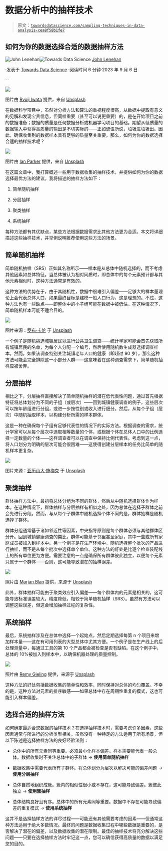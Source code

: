 # 数据分析中的抽样技术

> 原文：[`towardsdatascience.com/sampling-techniques-in-data-analysis-cea8f58b1fe7`](https://towardsdatascience.com/sampling-techniques-in-data-analysis-cea8f58b1fe7)

## 如何为你的数据选择合适的数据抽样方法

[](https://medium.com/@john_lenehan?source=post_page-----cea8f58b1fe7--------------------------------)![John Lenehan](https://medium.com/@john_lenehan?source=post_page-----cea8f58b1fe7--------------------------------)[](https://towardsdatascience.com/?source=post_page-----cea8f58b1fe7--------------------------------)![Towards Data Science](https://towardsdatascience.com/?source=post_page-----cea8f58b1fe7--------------------------------) [John Lenehan](https://medium.com/@john_lenehan?source=post_page-----cea8f58b1fe7--------------------------------)

·发表于 [Towards Data Science](https://towardsdatascience.com/?source=post_page-----cea8f58b1fe7--------------------------------) ·阅读时间 6 分钟·2023 年 9 月 6 日

--

![](img/811dd1f1c983cbc25248680f36c27c4c.png)

图片由 [Ryoji Iwata](https://unsplash.com/@ryoji__iwata?utm_source=medium&utm_medium=referral) 提供，来自 [Unsplash](https://unsplash.com/?utm_source=medium&utm_medium=referral)

在数据科学项目中，虽然对分析方法和算法的重视程度很高，从数据中提取有意义的见解和发现宝贵信息，但同样重要（甚至可以说更重要）的，是在开始项目之前的数据准备；数据的质量是任何数据分析或机器学习项目的基础。期望从低质量的数据输入中获得高质量的输出是不切实际的——正如谚语所说，垃圾进垃圾出。因此，确保收集到的数据样本具有足够的质量至关重要。那么，如何为你的数据选择合适的抽样技术呢？

![](img/76a29f22283eb29e95128206f9e849b5.png)

图片由 [Ian Parker](https://unsplash.com/@evanescentlight?utm_source=medium&utm_medium=referral) 提供，来自 [Unsplash](https://unsplash.com/?utm_source=medium&utm_medium=referral)

在这篇文章中，我打算概述一些用于数据收集的抽样技术，并提供如何为你的数据选择最优方法的建议。我将描述的抽样方法如下：

1.  简单随机抽样

1.  分层抽样

1.  聚类抽样

1.  系统抽样

每种方法都有其优缺点，某些方法根据数据需求比其他方法更为合适。本文将详细描述这些抽样技术，并举例说明推荐使用这些方法的场景。

## 简单随机抽样

简单随机抽样（SRS）正如其名称所示——样本是从总体中随机选择的，而不考虑其他因素如总体特征。当总体被认为相对同质时，即总体中的每个元素预计都与其他元素相似时，这种方法通常是有效的。

这种方法的优势在于，由于其随机性，数据中很难引入偏差——足够大的样本量理论上会代表总体人口，如果最终目标是建模一般人口行为，这是理想的。不过，这种方法也有一些缺点——即整体中的小子组可能在数据中被低估。在这种情况下，简单随机样本可能不适合目的。

![](img/6da325ec8672447b75a1fb6d36aedf06.png)

图片来源：[罗布·卡伦](https://unsplash.com/@curranrob?utm_source=medium&utm_medium=referral) 于 [Unsplash](https://unsplash.com/?utm_source=medium&utm_medium=referral)

一个例子是随机挑选城镇居民以进行公共卫生调查——统计学家可能会首先获取所有城镇居民的名单，为每个人分配一个编号，然后使用随机数生成器选择调查样本。然而，如果该调查特别关注城镇老年人口的健康（即超过 90 岁），那么这种方法可能会完全排除这一小部分人群——这意味着在这种调查需求下，简单随机抽样应被舍弃。

## 分层抽样

相比之下，分层抽样直接解决了简单随机抽样的潜在低代表性问题，通过首先根据特征将总体划分为不同的子组（或层次）——回到城镇健康调查的例子，这些层次可以按年龄组进行分组，或进一步按性别或收入进行细分。然后，从每个子组（层次）中随机抽取样本，以构建分析所需的样本群体。

这是一种在确保每个子组有足够代表性的情况下的实际方法。根据调查的需求，统计学家可以从每个层次中选取相等数量的个体，或根据个体在总体人口中的比例选择一定数量的个体——这样调查者可以在调查中保持比例代表性。考虑到这一点，将人口划分为明确的层次可能会很困难——这使得创建分层样本的任务比简单的随机样本更复杂。

![](img/1bb0c972e1fc84c1c5843c78c339bbea.png)

图片来源：[亚历山大·施梅克](https://unsplash.com/@alschim?utm_source=medium&utm_medium=referral) 于 [Unsplash](https://unsplash.com/?utm_source=medium&utm_medium=referral)

## **聚类抽样**

群体抽样方法中，最初将总体分组为不同的群体，然后从中随机选择群体作为样本。在这种情况下，群体抽样与分层抽样有相似之处，因为总体在选择子群体之前会先进行分段。然而，与从每个子群体中随机选择个体不同的是，群体抽样是随机选择子群体。

群体分组通常基于诸如邻近性等因素，中央指导原则是每个群体必须与其他群体区分开。回到城镇健康调查的类比，群体可能基于邻里甚至家庭，其中一些或所有家庭成员被加入到样本中。另一个例子是在生产环境中，随机选择整个批次的产品进行抽样，而不是从每个批次中选择单个单位。这种方法的好处是比逐个检查装配线上的所有单位更为方便。需要注意的一点是确保所有群体彼此独立，以便每个元素只属于一个群体——否则，这可能导致潜在的抽样误差。

![](img/ce56c5d45a5fbf07e2c0ea605323f3d1.png)

照片由 [Marjan Blan](https://unsplash.com/@marjan_blan?utm_source=medium&utm_medium=referral) 提供，来源于 [Unsplash](https://unsplash.com/?utm_source=medium&utm_medium=referral)

此外，群体抽样可能由于聚类效应引入偏差——每个群体内的元素是相关的，这可能导致标准误差较大，精度降低，相较于简单随机抽样（SRS）。虽然有方法可以调整这些误差，但这会增加抽样过程的复杂性。

## **系统抽样**

最后，系统抽样涉及在总体中选择一个起始点，然后定期选择每第 n 个项目来增加样本量——这在有可用列表的大型总体中尤其方便。一个例子是在生产线上的后处理测量中，每通过工具的第 10 个产品都会被检查是否有缺陷。在这个例子中，总体的 10%被加入到样本中，以确保机器处理的质量控制。

![](img/b64f1a671fc31c31cf38237572c1d0ee.png)

照片由 [Remy Gieling](https://unsplash.com/@gieling?utm_source=medium&utm_medium=referral) 提供，来源于 [Unsplash](https://unsplash.com/?utm_source=medium&utm_medium=referral)

这种方法的好处包括数据收集的简单性和效率，同时保持对总体的均匀覆盖。不幸的是，这种方法对元素的排序敏感——如果总体中存在周期性重复的模式，这也可能引入样本偏差。

## 选择合适的抽样方法

如何确定最适合您数据的抽样技术？在选择抽样技术时，需要考虑许多因素，这些因素通常与所进行的分析类型相关。虽然没有一种特定的方法适用于所有场景，但以下陈述是选择抽样方法的良好经验法则：

+   总体中的所有元素同等重要。必须最小化样本偏差。样本需要能代表一般总体。数据收集时不关注总体中的子群体 → **使用简单随机抽样**

+   数据收集中需要代表所有子群体。将总体划分为层次以解决可能的偏差问题 → **使用分层抽样**

+   总体自然地组织成簇。簇内的相似性很小或不存在，这可能导致偏差。簇彼此独立 → **使用簇抽样**

+   总体结构良好且有序。总体中的所有元素同等重要。数据中不存在可能导致偏差的重复模式 → **使用系统抽样**

这并不是选择抽样方法的详尽过程——可能还有其他需要考虑的因素——但通常这种方法适用于绝大多数情况。最终的问题是数据收集过程中哪些数据是重要的，是否解决了潜在的偏差，以及数据收集的潜在限制。最佳的抽样技术将充分解决这些问题——只要在选择抽样方法时牢记这一点，您可以确信获得高质量的数据以满足您的目的。
